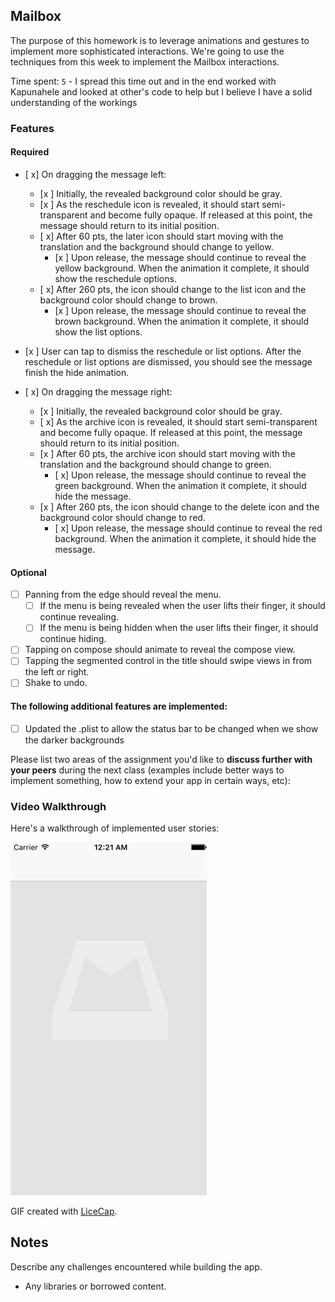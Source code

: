 ## Mailbox

The purpose of this homework is to leverage animations and gestures to implement more sophisticated interactions. We're going to use the techniques from this week to implement the Mailbox interactions.

Time spent: `5` - I spread this time out and in the end worked with Kapunahele and looked at other's code to help but I believe I have a solid understanding of the workings

### Features

#### Required

- [ x] On dragging the message left:
  - [x ] Initially, the revealed background color should be gray.
  - [x ] As the reschedule icon is revealed, it should start semi-transparent and become fully opaque. If released at this point, the message should return to its initial position.
  - [ x] After 60 pts, the later icon should start moving with the translation and the background should change to yellow.
    - [x ] Upon release, the message should continue to reveal the yellow background. When the animation it complete, it should show the reschedule options.
  - [ x] After 260 pts, the icon should change to the list icon and the background color should change to brown.
    - [x ] Upon release, the message should continue to reveal the brown background. When the animation it complete, it should show the list options.

- [x ] User can tap to dismiss the reschedule or list options. After the reschedule or list options are dismissed, you should see the message finish the hide animation.
- [ x] On dragging the message right:
  - [x ] Initially, the revealed background color should be gray.
  - [ x] As the archive icon is revealed, it should start semi-transparent and become fully opaque. If released at this point, the message should return to its initial position.
  - [x ] After 60 pts, the archive icon should start moving with the translation and the background should change to green.
    - [ x] Upon release, the message should continue to reveal the green background. When the animation it complete, it should hide the message.
  - [x ] After 260 pts, the icon should change to the delete icon and the background color should change to red.
    - [ x] Upon release, the message should continue to reveal the red background. When the animation it complete, it should hide the message.


#### Optional

- [ ] Panning from the edge should reveal the menu.
  - [ ] If the menu is being revealed when the user lifts their finger, it should continue revealing.
  - [ ] If the menu is being hidden when the user lifts their finger, it should continue hiding.
- [ ] Tapping on compose should animate to reveal the compose view.
- [ ] Tapping the segmented control in the title should swipe views in from the left or right.
- [ ] Shake to undo.

#### The following **additional** features are implemented:

- [ ] Updated the .plist to allow the status bar to be changed when we show the darker backgrounds

Please list two areas of the assignment you'd like to **discuss further with your peers** during the next class (examples include better ways to implement something, how to extend your app in certain ways, etc):


### Video Walkthrough 

Here's a walkthrough of implemented user stories:

<img src='Week3_mailbox.gif' title='Video Walkthrough' width='' alt='Video Walkthrough' />

GIF created with [LiceCap](http://www.cockos.com/licecap/).

## Notes

Describe any challenges encountered while building the app.

* Any libraries or borrowed content.
